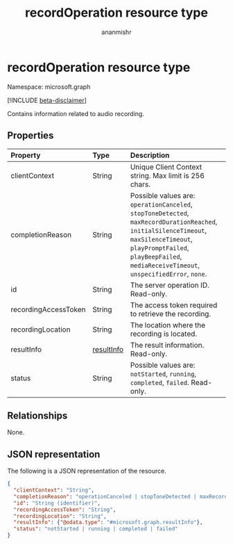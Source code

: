 ﻿---
title: "recordOperation resource type"
description: "Contains information related to audio recording."
author: "ananmishr"
localization_priority: Normal
ms.prod: "cloud-communications"
doc_type: resourcePageType
---

# recordOperation resource type

Namespace: microsoft.graph

[!INCLUDE [beta-disclaimer](../../includes/beta-disclaimer.md)]

Contains information related to audio recording.

## Properties

| Property             | Type                        | Description                                                                                                                                                                                                                      |
| :------------------- | :-------------------------- | :------------------------------------------------------------------------------------------------------------------------------------------------------------------------------------------------------------------------------- |
| clientContext        | String                      | Unique Client Context string. Max limit is 256 chars.                                                                                                                                                                            |
| completionReason     | String                      | Possible values are: `operationCanceled`, `stopToneDetected`, `maxRecordDurationReached`, `initialSilenceTimeout`, `maxSilenceTimeout`, `playPromptFailed`, `playBeepFailed`, `mediaReceiveTimeout`, `unspecifiedError`, `none`. |
| id                   | String                      | The server operation ID. Read-only.                                                                                                                                                                                              |
| recordingAccessToken | String                      | The access token required to retrieve the recording.                                                                                                                                                                             |
| recordingLocation    | String                      | The location where the recording is located.                                                                                                                                                                                     |
| resultInfo           | [resultInfo](resultinfo.md) | The result information.  Read-only.                                                                                                                                                                                              |
| status               | String                      | Possible values are: `notStarted`, `running`, `completed`, `failed`. Read-only.                                                                                                                                                  |

## Relationships

None.

## JSON representation

The following is a JSON representation of the resource.

<!-- {
  "blockType": "resource",
  "optionalProperties": [

  ],
  "@odata.type": "microsoft.graph.recordOperation"
}-->

```json
{
  "clientContext": "String",
  "completionReason": "operationCanceled | stopToneDetected | maxRecordDurationReached | initialSilenceTimeout | maxSilenceTimeout | playPromptFailed | playBeepFailed | mediaReceiveTimeout | unspecifiedError | none",
  "id": "String (identifier)",
  "recordingAccessToken": "String",
  "recordingLocation": "String",
  "resultInfo": {"@odata.type": "#microsoft.graph.resultInfo"},
  "status": "notStarted | running | completed | failed"
}
```

<!-- uuid: 8fcb5dbc-d5aa-4681-8e31-b001d5168d79
2015-10-25 14:57:30 UTC -->

<!--
{
  "type": "#page.annotation",
  "description": "recordOperation resource",
  "keywords": "",
  "section": "documentation",
  "tocPath": "",
  "suppressions": []
}
-->
